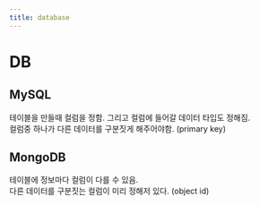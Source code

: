 ```yaml
---
title: database
---
```

<link rel="stylesheet" href="/global.css">

# DB
## MySQL
테이블을 만들때 컬럼을 정함. 그리고 컬럼에 들어갈 데이터 타입도 정해짐.  
컬럼중 하나가 다른 데이터를 구분짓게 해주어야함. (primary key)  
## MongoDB
테이블에 정보마다 컬럼이 다를 수 있음.  
다른 데이터를 구분짓는 컬럼이 미리 정해저 있다. (object id)  
